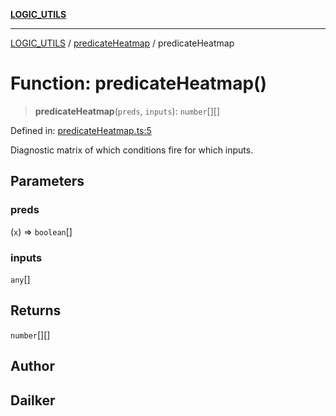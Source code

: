 [**LOGIC_UTILS**](../../README.md)

***

[LOGIC_UTILS](../../README.md) / [predicateHeatmap](../README.md) / predicateHeatmap

# Function: predicateHeatmap()

> **predicateHeatmap**(`preds`, `inputs`): `number`[][]

Defined in: [predicateHeatmap.ts:5](https://github.com/dailker/everyutil-js/blob/b3e269da55b7d96c15eb37e98c5c4f6b94f05f6f/src/logic/predicateHeatmap.ts#L5)

Diagnostic matrix of which conditions fire for which inputs.

## Parameters

### preds

(`x`) => `boolean`[]

### inputs

`any`[]

## Returns

`number`[][]

## Author

## Dailker
